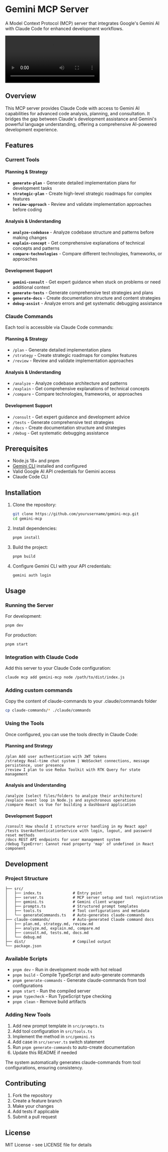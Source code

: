 # Gemini MCP Server

A Model Context Protocol (MCP) server that integrates Google's Gemini AI with Claude Code for enhanced development workflows.

<video src="https://github.com/user-attachments/assets/5aa59a83-0ce5-4a58-976f-1d717517bee9" controls> </video>

## Overview

This MCP server provides Claude Code with access to Gemini AI capabilities for advanced code analysis, planning, and consultation. It bridges the gap between Claude's development assistance and Gemini's powerful language understanding, offering a comprehensive AI-powered development experience.

## Features

### Current Tools

#### Planning & Strategy
- **`generate-plan`** - Generate detailed implementation plans for development tasks
- **`strategic-plan`** - Create high-level strategic roadmaps for complex features
- **`review-approach`** - Review and validate implementation approaches before coding

#### Analysis & Understanding  
- **`analyze-codebase`** - Analyze codebase structure and patterns before making changes
- **`explain-concept`** - Get comprehensive explanations of technical concepts and patterns
- **`compare-technologies`** - Compare different technologies, frameworks, or approaches

#### Development Support
- **`gemini-consult`** - Get expert guidance when stuck on problems or need additional context
- **`generate-tests`** - Generate comprehensive test strategies and plans
- **`generate-docs`** - Create documentation structure and content strategies
- **`debug-assist`** - Analyze errors and get systematic debugging assistance

### Claude Commands

Each tool is accessible via Claude Code commands:

#### Planning & Strategy
- `/plan` - Generate detailed implementation plans
- `/strategy` - Create strategic roadmaps for complex features
- `/review` - Review and validate implementation approaches

#### Analysis & Understanding
- `/analyze` - Analyze codebase architecture and patterns
- `/explain` - Get comprehensive explanations of technical concepts
- `/compare` - Compare technologies, frameworks, or approaches

#### Development Support
- `/consult` - Get expert guidance and development advice
- `/tests` - Generate comprehensive test strategies
- `/docs` - Create documentation structure and strategies
- `/debug` - Get systematic debugging assistance

## Prerequisites

- Node.js 18+ and pnpm
- [Gemini CLI](https://github.com/google-gemini/gemini-cli) installed and configured
- Valid Google AI API credentials for Gemini access
- Claude Code CLI

## Installation

1. Clone the repository:
   ```bash
   git clone https://github.com/yourusername/gemini-mcp.git
   cd gemini-mcp
   ```

2. Install dependencies:
   ```bash
   pnpm install
   ```

3. Build the project:
   ```bash
   pnpm build
   ```

4. Configure Gemini CLI with your API credentials:
   ```bash
   gemini auth login
   ```

## Usage

### Running the Server

For development:
```bash
pnpm dev
```

For production:
```bash
pnpm start
```

### Integration with Claude Code

Add this server to your Claude Code configuration:

```bash
claude mcp add gemini-mcp node /path/to/dist/index.js
```

### Adding custom commands 

Copy the content of claude-commands to your .claude/commands folder

```bash
cp claude-commands/* ./claude/commands
```

### Using the Tools

Once configured, you can use the tools directly in Claude Code:

#### Planning and Strategy
```
/plan Add user authentication with JWT tokens
/strategy Real-time chat system | WebSocket connections, message persistence, user presence
/review I plan to use Redux Toolkit with RTK Query for state management
```

#### Analysis and Understanding
```
/analyze [select files/folders to analyze their architecture]
/explain event loop in Node.js and asynchronous operations
/compare React vs Vue for building a dashboard application
```

#### Development Support
```
/consult How should I structure error handling in my React app?
/tests UserAuthenticationService with login, logout, and password reset methods
/docs REST API endpoints for user management system
/debug TypeError: Cannot read property 'map' of undefined in React component
```

## Development

### Project Structure

```
├── src/
│   ├── index.ts              # Entry point
│   ├── server.ts             # MCP server setup and tool registration
│   ├── gemini.ts             # Gemini client wrapper
│   ├── prompts.ts            # Structured prompt templates
│   ├── tools.ts              # Tool configurations and metadata
│   └── generateCommands.ts   # Auto-generates claude-commands
├── claude-commands/          # Auto-generated Claude command docs
│   ├── plan.md, strategy.md, review.md
│   ├── analyze.md, explain.md, compare.md
│   ├── consult.md, tests.md, docs.md
│   └── debug.md
├── dist/                     # Compiled output
└── package.json
```

### Available Scripts

- `pnpm dev` - Run in development mode with hot reload
- `pnpm build` - Compile TypeScript and auto-generate commands
- `pnpm generate-commands` - Generate claude-commands from tool configurations
- `pnpm start` - Run the compiled server
- `pnpm typecheck` - Run TypeScript type checking
- `pnpm clean` - Remove build artifacts

### Adding New Tools

1. Add new prompt template in `src/prompts.ts`
2. Add tool configuration in `src/tools.ts` 
3. Implement the method in `src/gemini.ts`
4. Add case in `src/server.ts` switch statement
5. Run `pnpm generate-commands` to auto-create documentation
6. Update this README if needed

The system automatically generates claude-commands from tool configurations, ensuring consistency.

## Contributing

1. Fork the repository
2. Create a feature branch
3. Make your changes
4. Add tests if applicable
5. Submit a pull request

## License

MIT License - see LICENSE file for details
